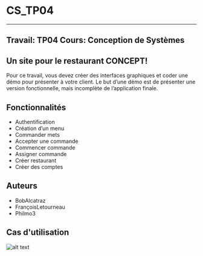 # CS_TP04

---
Travail: TP04
Cours: Conception de Systèmes
---

## Un site pour le restaurant CONCEPT!

Pour ce travail, vous devez créer des interfaces graphiques et coder une démo pour
présenter à votre client. Le but d’une démo est de présenter une version fonctionnelle, mais
incomplète de l’application finale.

## Fonctionnalités
* Authentification
* Création d’un menu
* Commander mets
* Accepter une commande
* Commencer commande
* Assigner commande
* Créer restaurant
* Créer des comptes

## Auteurs
* BobAlcatraz
* FrançoisLetourneau
* Philmo3

## Cas d'utilisation
![alt text](https://github.com/s0yz/CS_TP04/blob/master/UC.png)
